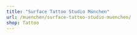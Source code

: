 ```yaml
---
title: "Surface Tattoo Studio München"
url: /muenchen/surface-tattoo-studio-muenchen/
shop: Tattoo
---
```

